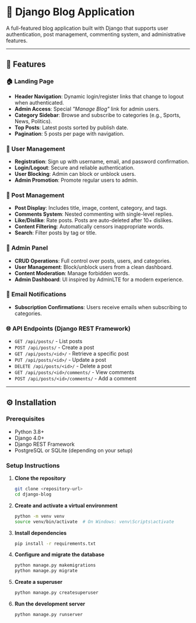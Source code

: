 # 📰 Django Blog Application

A full-featured blog application built with Django that supports user authentication, post management, commenting system, and administrative features.

---

## 🚀 Features

### 🏠 Landing Page
- **Header Navigation**: Dynamic login/register links that change to logout when authenticated.
- **Admin Access**: Special _"Manage Blog"_ link for admin users.
- **Category Sidebar**: Browse and subscribe to categories (e.g., Sports, News, Politics).
- **Top Posts**: Latest posts sorted by publish date.
- **Pagination**: 5 posts per page with navigation.

### 👤 User Management
- **Registration**: Sign up with username, email, and password confirmation.
- **Login/Logout**: Secure and reliable authentication.
- **User Blocking**: Admin can block or unblock users.
- **Admin Promotion**: Promote regular users to admin.

### 📝 Post Management
- **Post Display**: Includes title, image, content, category, and tags.
- **Comments System**: Nested commenting with single-level replies.
- **Like/Dislike**: Rate posts. Posts are auto-deleted after 10+ dislikes.
- **Content Filtering**: Automatically censors inappropriate words.
- **Search**: Filter posts by tag or title.

### 🔧 Admin Panel
- **CRUD Operations**: Full control over posts, users, and categories.
- **User Management**: Block/unblock users from a clean dashboard.
- **Content Moderation**: Manage forbidden words.
- **Admin Dashboard**: UI inspired by AdminLTE for a modern experience.

### 📧 Email Notifications
- **Subscription Confirmations**: Users receive emails when subscribing to categories.

### 🌐 API Endpoints (Django REST Framework)
- `GET /api/posts/` - List posts  
- `POST /api/posts/` - Create a post  
- `GET /api/posts/<id>/` - Retrieve a specific post  
- `PUT /api/posts/<id>/` - Update a post  
- `DELETE /api/posts/<id>/` - Delete a post  
- `GET /api/posts/<id>/comments/` - View comments  
- `POST /api/posts/<id>/comments/` - Add a comment  

---

## ⚙️ Installation

### Prerequisites
- Python 3.8+
- Django 4.0+
- Django REST Framework
- PostgreSQL or SQLite (depending on your setup)

### Setup Instructions

1. **Clone the repository**
   ```bash
   git clone <repository-url>
   cd django-blog

2. **Create and activate a virtual environment**
   ```bash
   python -m venv venv
   source venv/bin/activate  # On Windows: venv\Scripts\activate

3. **Install dependencies**
   ```bash
   pip install -r requirements.txt

4. **Configure and migrate the database**
   ```bash
   python manage.py makemigrations
   python manage.py migrate

5. **Create a superuser**
   ```bash
   python manage.py createsuperuser

6. **Run the development server**
   ```bash
   python manage.py runserver